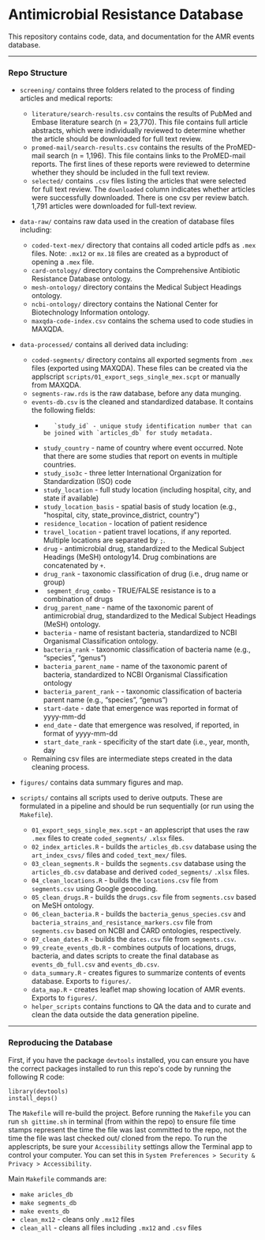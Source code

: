 # Antimicrobial Resistance Database

This repository contains code, data, and documentation for the AMR events database. 

---

### Repo Structure

-  `screening/` contains three folders related to the process of finding articles and medical reports:
	- 	`literature/search-results.csv` contains the results of PubMed and Embase literature search (n = 23,770). This file contains full article abstracts, which were individually reviewed to determine whether the article should be downloaded for full text review. 
	-	`promed-mail/search-results.csv` contains the results of the ProMED-mail search (n = 1,196). This file contains links to the ProMED-mail reports. The first lines of these reports were reviewed to determine whether they should be included in the full text review.
	-	`selected/` contains `.csv` files listing the articles that were selected for full text review. The `downloaded` column indicates whether articles were successfully downloaded. There is one csv per review batch. 1,791 articles were downloaded for full-text review.
	
-  `data-raw/` contains raw data used in the creation of database files including:
	-	`coded-text-mex/` directory that contains all coded article pdfs as `.mex` files. Note: `.mx12` or `mx.18` files are created as a byproduct of opening a `.mex` file. 
	-	`card-ontology/` directory contains the Comprehensive Antibiotic Resistance Database ontology.
	-	`mesh-ontology/` directory contains the Medical Subject Headings ontology.
	-	`ncbi-ontology/` directory contains the National Center for Biotechnology Information ontology.
	- 	`maxqda-code-index.csv` contains the schema used to code studies in MAXQDA.
	
- `data-processed/` contains all derived data including:
	-	`coded-segments/` directory contains all exported segments from `.mex` files (exported using MAXQDA). These files can be created via the applscript `scripts/01_export_segs_single_mex.scpt` or manually from MAXQDA.
	-	`segments-raw.rds` is the raw database, before any data munging. 
	-	`events-db.csv` is the cleaned and standardized database. It contains the following fields:
		-        `study_id` - unique study identification number that can be joined with `articles_db` for study metadata.
		-	`study_country` - name of country where event occurred. Note that there are some studies that report on events in multiple countries.
		-	`study_iso3c` - three letter International Organization for Standardization (ISO) code
		-	`study_location` - full study location (including hospital, city, and state if available)
		-	`study_location_basis` - spatial basis of study location (e.g., "hospital, city, state_province_district, country") 
		-	`residence_location` - location of patient residence
		-	`travel_location` - patient travel locations, if any reported. Multiple locations are separated by `;`.
		-	`drug` - antimicrobial drug, standardized to the Medical Subject Headings (MeSH) ontology14. Drug combinations are concatenated by `+`.
		-	`drug_rank` - taxonomic classification of drug (i.e., drug name or group)
		-	` segment_drug_combo` - TRUE/FALSE resistance is to a combination of drugs
		-	`drug_parent_name` - name of the taxonomic parent of antimicrobial drug, standardized to the Medical Subject Headings (MeSH) ontology.
		-	`bacteria` - name of resistant bacteria, standardized to NCBI Organismal Classification ontology. 
		-	`bacteria_rank` - taxonomic classification of bacteria name (e.g., “species”, “genus”)
		-	`bacteria_parent_name` - name of the taxonomic parent of bacteria, standardized to NCBI Organismal Classification ontology
		-	`bacteria_parent_rank` - - taxonomic classification of bacteria parent name (e.g., “species”, “genus”)
		-	`start-date` - date that emergence was reported in format of yyyy-mm-dd
		-	`end_date` - date that emergence was resolved, if reported, in format of yyyy-mm-dd
		-	`start_date_rank` - specificity of the start date (i.e., year, month, day	
	-	Remaining csv files are intermediate steps created in the data cleaning process.
	
	
- `figures/` contains data summary figures and map.
- `scripts/` contains all scripts used to derive outputs. These are formulated in a pipeline and should be run sequentially (or run using the `Makefile`).
	-	`01_export_segs_single_mex.scpt` - an applescript that uses the raw `.mex` files to create `coded_segments/` `.xlsx` files.
	-	`02_index_articles.R` - builds the `articles_db.csv` database using the `art_index_csvs/` files and `coded_text_mex/` files.
	-	`03_clean_segments.R` - builds the `segments.csv` database using the `articles_db.csv` database and derived `coded_segments/` `.xlsx` files.
	-	`04_clean_locations.R` -  builds the `locations.csv` file from `segments.csv` using Google geocoding. 
	-	`05_clean_drugs.R` -  builds the `drugs.csv` file from `segments.csv` based on MeSH ontology. 
	-	`06_clean_bacteria.R` -  builds the `bacteria_genus_species.csv` and  `bacteria_strains_and_resistance_markers.csv` file from `segments.csv` based on NCBI and CARD ontologies, respectively. 
	-	`07_clean_dates.R` -  builds the `dates.csv` file from `segments.csv`. 
	- `99_create_events_db.R` - combines outputs of locations, drugs, bacteria, and dates scripts to create the final database as `events_db_full.csv` and `events_db.csv`.
	- `data_summary.R` - creates figures to summarize contents of events database.  Exports to `figures/`.
	- `data_map.R` - creates leaflet map showing location of AMR events.  Exports to `figures/`.
	-	`helper_scripts` contains functions to QA the data and to curate and clean the data outside the data generation pipeline. 

---

### Reproducing the Database

First, if you have the package `devtools` installed, you can ensure you have the correct packages installed to run this repo's code by running the following R code: 

```
library(devtools)
install_deps()
```

The `Makefile` will re-build the project. Before running the `Makefile` you can run `sh gittime.sh` in terminal (from within the repo) to ensure file time stamps represent the time the file was last committed to the repo, not the time the file was last checked out/ cloned from the repo. To run the applescripts, be sure your `Accessibility` settings allow the Terminal app to control your computer. You can set this in `System Preferences > Security & Privacy > Accessibility`.

Main `Makefile` commands are:

- `make aricles_db` 
- `make segments_db`
- `make events_db`
- `clean_mx12` - cleans only `.mx12` files
- `clean_all` - cleans all files including `.mx12` and `.csv` files 
